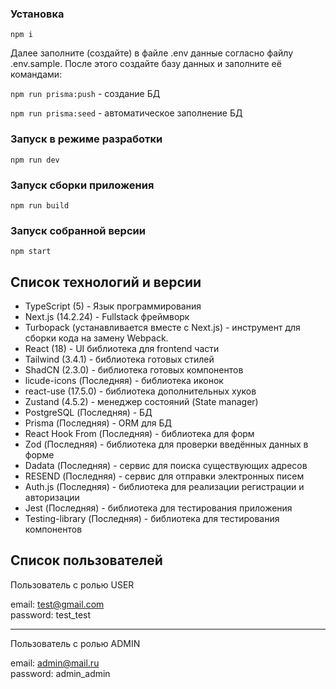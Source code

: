### Установка

`npm i`

Далее заполните (создайте) в файле .env данные согласно файлу .env.sample.
После этого создайте базу данных и заполните её командами:

`npm run prisma:push` - создание БД

`npm run prisma:seed` - автоматическое заполнение БД

### Запуск в режиме разработки

`npm run dev`

### Запуск сборки приложения

`npm run build`

### Запуск собранной версии

`npm start`

## Список технологий и версии

- TypeScript (5) - Язык программирования
- Next.js (14.2.24) - Fullstack фреймворк
- Turbopack (устанавливается вместе с Next.js) - инструмент для сборки кода на замену Webpack.
- React (18) - UI библиотека для frontend части
- Tailwind (3.4.1) - библиотека готовых стилей
- ShadCN (2.3.0) - библиотека готовых компонентов
- licude-icons (Последняя) - библиотека иконок
- react-use (17.5.0) - библиотека дополнительных хуков
- Zustand (4.5.2) - менеджер состояний (State manager)
- PostgreSQL (Последняя) - БД
- Prisma (Последняя) - ORM для БД
- React Hook From (Последняя) - библиотека для форм
- Zod (Последняя) - библиотека для проверки введённых данных в форме
- Dadata (Последняя) - сервис для поиска существующих адресов
- RESEND (Последняя) - сервис для отправки электронных писем
- Auth.js (Последняя) - библиотека для реализации регистрации и авторизации
- Jest (Последняя) - библиотека для тестирования приложения
- Testing-library (Последняя) - библиотека для тестирования компонентов

## Список пользователей

Пользователь с ролью USER

email: test@gmail.com <br/>
password: test_test

---

Пользователь с ролью ADMIN

email: admin@mail.ru <br/>
password: admin_admin
